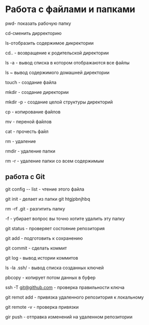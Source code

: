 # Работа с файлами и папками

pwd- показать рабочую папку

cd-сменить дирректорию

ls-отобразить содержимое дикректории

cd.. - возвращение к родительской директории

ls -a - вывод списка в котором отображаются все файлы

ls ~ вывод содержимого домашней директории

touch - создание файла

mkdir - создание директории

mkdir -p - создание целой структуры директорий

cp - копирование файлов

mv - переной файлов

cat - прочесть файл

rm - удаление 

rmdir - удаление папки

rm -r - удаление папки со всем содержимым

## работа с Git

git config -- list - чтение этого файла

git init - делает из папки git htgjpbnjhbq

rm -rf .git - разгитить папку

-f - убирает вопрос вы точно хотите удалить эту папку

git status - проверяет состояние репозитория

git add - подготовить к сохранению

git  commit - сделать коммит

git log - вывод истории коммитов

ls -la .ssh/ - вывод списка созданных ключей

pbcopy - копирует потом данных в буфер 

ssh -T git@github.com - проверка правильности ключа

git remot add - привязка удаленного репозитория к локальному 

git remote -v - проверка привязки 

gir push - отправка изменений на удаленном репозитории

